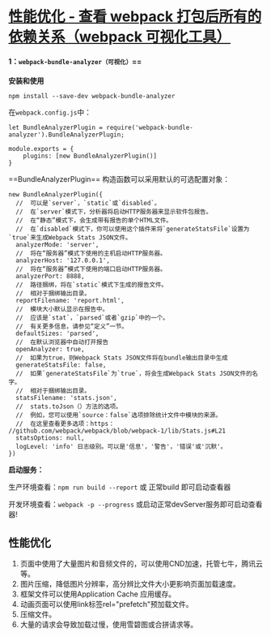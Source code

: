 # [性能优化 - 查看 webpack 打包后所有的依赖关系（webpack 可视化工具）](https://blog.csdn.net/qq_16559905/article/details/78551719)

#### **1：`webpack-bundle-analyzer（可视化）`==**

**安装和使用**

```
npm install --save-dev webpack-bundle-analyzer
```

在`webpack.config.js`中：

```
let BundleAnalyzerPlugin = require('webpack-bundle-analyzer').BundleAnalyzerPlugin;

module.exports = {
    plugins: [new BundleAnalyzerPlugin()]
}
```

==BundleAnalyzerPlugin== 构造函数可以采用默认的可选配置对象：

```
new BundleAnalyzerPlugin({
  //  可以是`server`，`static`或`disabled`。
  //  在`server`模式下，分析器将启动HTTP服务器来显示软件包报告。
  //  在“静态”模式下，会生成带有报告的单个HTML文件。
  //  在`disabled`模式下，你可以使用这个插件来将`generateStatsFile`设置为`true`来生成Webpack Stats JSON文件。
  analyzerMode: 'server',
  //  将在“服务器”模式下使用的主机启动HTTP服务器。
  analyzerHost: '127.0.0.1',
  //  将在“服务器”模式下使用的端口启动HTTP服务器。
  analyzerPort: 8888, 
  //  路径捆绑，将在`static`模式下生成的报告文件。
  //  相对于捆绑输出目录。
  reportFilename: 'report.html',
  //  模块大小默认显示在报告中。
  //  应该是`stat`，`parsed`或者`gzip`中的一个。
  //  有关更多信息，请参见“定义”一节。
  defaultSizes: 'parsed',
  //  在默认浏览器中自动打开报告
  openAnalyzer: true,
  //  如果为true，则Webpack Stats JSON文件将在bundle输出目录中生成
  generateStatsFile: false, 
  //  如果`generateStatsFile`为`true`，将会生成Webpack Stats JSON文件的名字。
  //  相对于捆绑输出目录。
  statsFilename: 'stats.json',
  //  stats.toJson（）方法的选项。
  //  例如，您可以使用`source：false`选项排除统计文件中模块的来源。
  //  在这里查看更多选项：https：  //github.com/webpack/webpack/blob/webpack-1/lib/Stats.js#L21
  statsOptions: null,
  logLevel: 'info' 日志级别。可以是'信息'，'警告'，'错误'或'沉默'。
})
```

**启动服务：**

生产环境查看：`npm run build --report` 或 正常build 即可启动查看器

开发环境查看：`webpack -p --progress` 或启动正常devServer服务即可启动查看器!







## 性能优化

1. 页面中使用了大量图片和音频文件的，可以使用CND加速，托管七牛，腾讯云等。
2. 图片压缩，降低图片分辨率，高分辨比文件大小更影响页面加载速度。
3. 框架文件可以使用Application Cache 应用缓存。
4. 动画页面可以使用link标签rel="prefetch"预加载文件。
5. 压缩文件。
6. 大量的请求会导致加载过慢，使用雪碧图或合拼请求等。
